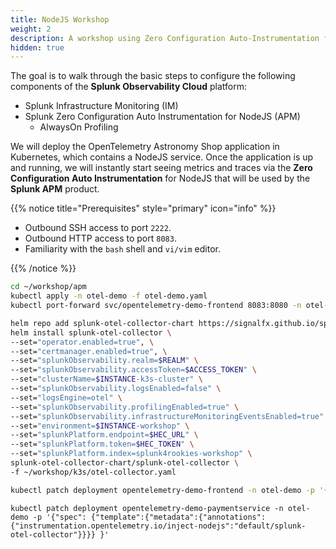 ```yaml
---
title: NodeJS Workshop
weight: 2
description: A workshop using Zero Configuration Auto-Instrumentation for NodeJS.
hidden: true
---
```


The goal is to walk through the basic steps to configure the following components of the **Splunk Observability Cloud** platform:

* Splunk Infrastructure Monitoring (IM)
* Splunk Zero Configuration Auto Instrumentation for NodeJS (APM)
  * AlwaysOn Profiling

We will deploy the OpenTelemetry Astronomy Shop application in Kubernetes, which contains a NodeJS service. Once the application is up and running, we will instantly start seeing metrics and traces via the **Zero Configuration Auto Instrumentation** for NodeJS that will be used by the **Splunk APM** product.

{{% notice title="Prerequisites" style="primary" icon="info" %}}

* Outbound SSH access to port `2222`.
* Outbound HTTP access to port `8083`.
* Familiarity with the `bash` shell and `vi/vim` editor.

{{% /notice %}}

``` bash
cd ~/workshop/apm
kubectl apply -n otel-demo -f otel-demo.yaml
kubectl port-forward svc/opentelemetry-demo-frontend 8083:8080 -n otel-demo --address='0.0.0.0'
```

``` bash
helm repo add splunk-otel-collector-chart https://signalfx.github.io/splunk-otel-collector-chart && helm repo update
helm install splunk-otel-collector \
--set="operator.enabled=true", \
--set="certmanager.enabled=true", \
--set="splunkObservability.realm=$REALM" \
--set="splunkObservability.accessToken=$ACCESS_TOKEN" \
--set="clusterName=$INSTANCE-k3s-cluster" \
--set="splunkObservability.logsEnabled=false" \
--set="logsEngine=otel" \
--set="splunkObservability.profilingEnabled=true" \
--set="splunkObservability.infrastructureMonitoringEventsEnabled=true" \
--set="environment=$INSTANCE-workshop" \
--set="splunkPlatform.endpoint=$HEC_URL" \
--set="splunkPlatform.token=$HEC_TOKEN" \
--set="splunkPlatform.index=splunk4rookies-workshop" \
splunk-otel-collector-chart/splunk-otel-collector \
-f ~/workshop/k3s/otel-collector.yaml
```

``` bash
kubectl patch deployment opentelemetry-demo-frontend -n otel-demo -p '{"spec": {"template":{"metadata":{"annotations":{"instrumentation.opentelemetry.io/inject-nodejs":"default/splunk-otel-collector"}}}} }'
```

```
kubectl patch deployment opentelemetry-demo-paymentservice -n otel-demo -p '{"spec": {"template":{"metadata":{"annotations":{"instrumentation.opentelemetry.io/inject-nodejs":"default/splunk-otel-collector"}}}} }'
```
